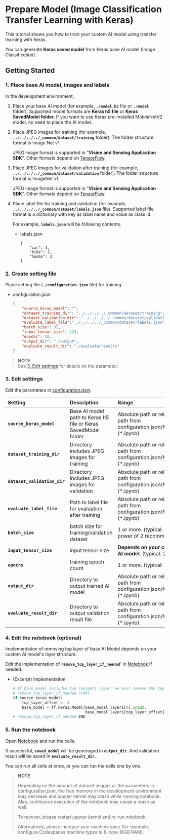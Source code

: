 # Prepare Model (Image Classification Transfer Learning with Keras)

This tutorial shows you how to train your custom AI model using transfer learning with Keras.

You can generate **Keras saved model** from Keras base AI model (Image Classification).

## Getting Started

### 1. Place base AI model, images and labels

In the development environment,

1. Place your base AI model (for example, **`./model.h5`** file or **`./model`** folder). Supported model formats are **Keras h5 file** or **Keras SavedModel folder**. If you want to use Keras pre-installed MobileNetV2 model, no need to place the AI model.

2. Place JPEG images for training (for example, **`../../../../_common/dataset/training`** folder). The folder structure format is Image Net v1.

    JPEG image format is supported in "**Vision and Sensing Application SDK**". Other formats depend on [TensorFlow](https://www.tensorflow.org/api_docs/python/tf/io/decode_jpeg).


3. Place JPEG images for validation after training (for example, **`../../../../_common/dataset/validation`** folder). The folder structure format is ImageNet v1.

    JPEG image format is supported in "**Vision and Sensing Application SDK**". Other formats depend on [TensorFlow](https://www.tensorflow.org/api_docs/python/tf/io/decode_jpeg).

4. Place label file for training and validation (for example, **`../../../../_common/dataset/labels.json`** file). Supported label file format is a dictionary with key as label name and value as class id.

    For example, **`labels.json`** will be following contents.

    - labels.json
        ```
        {
            "car": 1,
            "bike": 2,
            "human": 3
        }
        ```

### 2. Create setting file
Place setting file (**`./configuration.json`** file) for training. 
- configuration.json
    ```json
    {
        "source_keras_model": "",
        "dataset_training_dir": "../../../../_common/dataset/training",
        "dataset_validation_dir": "../../../../_common/dataset/validation",
        "evaluate_label_file":"../../../../_common/dataset/labels.json",
        "batch_size": 32,
        "input_tensor_size": 224,
        "epochs": 10,
        "output_dir": "./output",
        "evaluate_result_dir": "./evaluate/results"
    }
    ```
> **NOTE**<br>
> See [3. Edit settings](#3-edit-settings) for details on the parameter.

### 3. Edit settings
    
Edit the parameters in [configuration.json](./configuration.json).

|Setting|Description|Range|Required/Optional
|:--|:--|:--|:--|
|**`source_keras_model`**|Base AI model path to Keras h5 file or Keras SavedModel folder|Absolute path or relative path from configuration.json/Notebook (*.ipynb)|Required (If it is blank, Keras pre-installed MobileNetV2 model is used.)|
|**`dataset_training_dir`**|Directory includes JPEG images for training|Absolute path or relative path from configuration.json/Notebook (*.ipynb)|Required|
|**`dataset_validation_dir`**|Directory includes JPEG images for validation|Absolute path or relative path from configuration.json/Notebook (*.ipynb)|Required|
|**`evaluate_label_file`**|Path to label file for evaluation after training|Absolute path or relative path from configuration.json/Notebook (*.ipynb)|Required|
|**`batch_size`**|batch size for training/validation dataset|1 or more. (typical: 32. power of 2 recommended.)|Required|
|**`input_tensor_size`**|input tensor size|**Depends on your custom AI model.** (typical: 224)|Required|
|**`epochs`**|training epoch count|1 or more. (typical: 10)|Required|
|**`output_dir`**|Directory to output trained AI model|Absolute path or relative path from configuration.json/Notebook (*.ipynb)|Required|
|**`evaluate_result_dir`**|Directory to output validation result file|Absolute path or relative path from configuration.json/Notebook (*.ipynb)|Required|

### 4. Edit the notebook (optional)

Implementation of removing top layer of base AI Model depends on your custom AI model's layer structure.

Edit the implementation of **`remove_top_layer_if_needed`**' in [Notebook](./transfer_learning_image_classification_keras_model.ipynb) if needed.

- (Excerpt) implementation

    ```python
    # If base_model includes top (output) layer, we must remove the top (output) layer. For example:
    # remove_top_layer_if_needed START
    if source_keras_model:
        top_layer_offset = -3
        base_model = tf.keras.Model(base_model.layers[0].input,
                                    base_model.layers[top_layer_offset].output)
    # remove_top_layer_if_needed END
    ```

### 5. Run the notebook

Open [Notebook](./transfer_learning_image_classification_keras_model.ipynb) and run the cells.

If successful, **`saved_model`** will be generaged in **`output_dir`**.
And validation result will be saved in **`evaluate_result_dir`**.

You can run all cells at once, or you can run the cells one by one.

> **NOTE**
> 
> Depending on the amount of dataset images or the parameters in configuration.json, the free memory in the development environment may decrease and jupyter kernel may crash while running notebook. Also, continuous execution of the notebook may cause a crash as well.
> 
> To recover, please restart jupyter kernel and re-run notebook.
> 
> Alternatively, please increase your machine spec (for example, configure Codespaces machine types to 8-core 16GB RAM).
